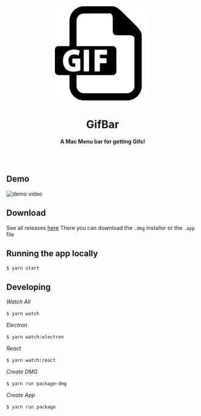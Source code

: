 <div align="center">
	<img height="250" src="./assets/gif-original-full-size.png" alt="gifbar logo">
	<h1><b>GifBar</b></h1>
	<p><b>A Mac Menu bar for getting Gifs!</b></p>
	</br>
	</br>
</div>

## Demo
![demo video](./demo.gif)

## Download
See all releases [here](https://github.com/joshghent/gifbar/releases)
There you can download the `.dmg` installer or the `.app` file

## Running the app locally

```shell
$ yarn start
```

## Developing

_Watch All_
```shell
$ yarn watch
```

_Electron_
```shell
$ yarn watch:electron
```

_React_
```shell
$ yarn watch:react
```

_Create DMG_
```shell
$ yarn run package-dmg
```

_Create App_
```shell
$ yarn run package
```
